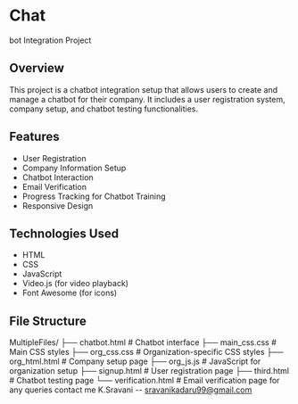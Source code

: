 # Chat

bot Integration Project

## Overview
This project is a chatbot integration setup that allows users to create and manage a chatbot for their company. It includes a user registration system, company setup, and chatbot testing functionalities.

## Features
- User Registration
- Company Information Setup
- Chatbot Interaction
- Email Verification
- Progress Tracking for Chatbot Training
- Responsive Design

## Technologies Used
- HTML
- CSS
- JavaScript
- Video.js (for video playback)
- Font Awesome (for icons)

## File Structure

MultipleFiles/
├── chatbot.html          # Chatbot interface
├── main_css.css          # Main CSS styles
├── org_css.css          # Organization-specific CSS styles
├── org_html.html        # Company setup page
├── org_js.js            # JavaScript for organization setup
├── signup.html          # User registration page
├── third.html           # Chatbot testing page
└── verification.html     # Email verification page
for any queries contact me
K.Sravani -- sravanikadaru99@gmail.com
